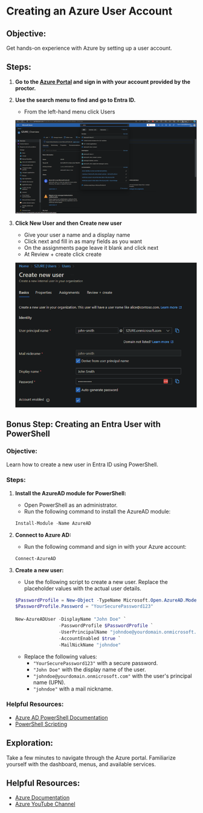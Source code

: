 # Creating an Azure User Account

## Objective:
Get hands-on experience with Azure by setting up a user account.

## Steps:

1. **Go to the [Azure Portal](https://portal.azure.com) and sign in with your account provided by the proctor.**

2. **Use the search menu to find and go to Entra ID.**
   - From the left-hand menu click Users

   ![Entra ID](../pics/entrahomepage.png)

3. **Click New User and then Create new user**
    - Give your user a name and a display name 
    - Click next and fill in as many fields as you want 
    - On the assignments page leave it blank and click next 
    - At Review + create click create

    ![New User](../pics/newusers.png)

## Bonus Step: Creating an Entra User with PowerShell

### Objective:
Learn how to create a new user in Entra ID using PowerShell.

### Steps:

1. **Install the AzureAD module for PowerShell:**
    - Open PowerShell as an administrator.
    - Run the following command to install the AzureAD module:
    ```powershell
    Install-Module -Name AzureAD
    ```

2. **Connect to Azure AD:**
    - Run the following command and sign in with your Azure account:
    ```powershell
    Connect-AzureAD
    ```

3. **Create a new user:**
    - Use the following script to create a new user. Replace the placeholder values with the actual user details.
    ```powershell
    $PasswordProfile = New-Object -TypeName Microsoft.Open.AzureAD.Model.PasswordProfile
    $PasswordProfile.Password = "YourSecurePassword123"

    New-AzureADUser -DisplayName "John Doe" `
                    -PasswordProfile $PasswordProfile `
                    -UserPrincipalName "johndoe@yourdomain.onmicrosoft.com" `
                    -AccountEnabled $true `
                    -MailNickName "johndoe"
    ```

    - Replace the following values:
      - `"YourSecurePassword123"` with a secure password.
      - `"John Doe"` with the display name of the user.
      - `"johndoe@yourdomain.onmicrosoft.com"` with the user's principal name (UPN).
      - `"johndoe"` with a mail nickname.

### Helpful Resources:
- [Azure AD PowerShell Documentation](https://docs.microsoft.com/en-us/powershell/azure/new-azureaduser?view=azureadps-2.0)
- [PowerShell Scripting](https://docs.microsoft.com/en-us/powershell/scripting/overview?view=powershell-7.1)

## Exploration:
Take a few minutes to navigate through the Azure portal. Familiarize yourself with the dashboard, menus, and available services.

## Helpful Resources:
- [Azure Documentation](https://docs.microsoft.com/en-us/azure/)
- [Azure YouTube Channel](https://www.youtube.com/user/windowsazure)


